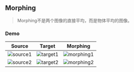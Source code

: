 ## Morphing

> Morphing不是两个图像的直接平均，而是物体平均的图像。

### Demo

Source | Target | Morphing
------ | -------| --------
![source1](https://github.com/liziniu/cvpr_2018_spring/blob/master/Morphing/img/f1.png) | ![target1](https://github.com/liziniu/cvpr_2018_spring/blob/master/Morphing/img/f2.png) | ![morphing1](https://github.com/liziniu/cvpr_2018_spring/blob/master/Morphing/img/m1.gif) |
![source2](https://github.com/liziniu/cvpr_2018_spring/blob/master/Morphing/img/f3.png) | ![target2](https://github.com/liziniu/cvpr_2018_spring/blob/master/Morphing/img/f4.png) | ![morphing2](https://github.com/liziniu/cvpr_2018_spring/blob/master/Morphing/img/m2.gif)
